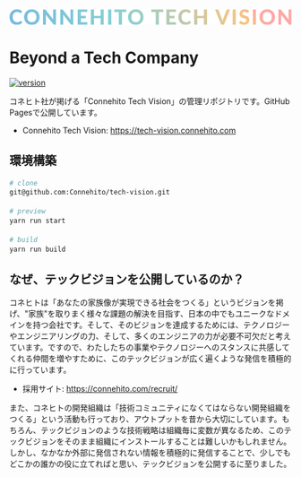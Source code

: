![Connehito Tech Vision](src/image/txt_tech.png 'Connehito Tech Vision')

# Beyond a Tech Company

[![version](https://img.shields.io/badge/version-1.0.0-blue)](https://github.com/Connehito/tech-vision/releases)

コネヒト社が掲げる「Connehito Tech Vision」の管理リポジトリです。GitHub Pagesで公開しています。

* Connehito Tech Vision: https://tech-vision.connehito.com

## 環境構築

```bash
# clone
git@github.com:Connehito/tech-vision.git

# preview
yarn run start

# build
yarn run build
```

## なぜ、テックビジョンを公開しているのか？

コネヒトは「あなたの家族像が実現できる社会をつくる」というビジョンを掲げ、"家族"を取りまく様々な課題の解決を目指す、日本の中でもユニークなドメインを持つ会社です。そして、そのビジョンを達成するためには、テクノロジーやエンジニアリングの力、そして、多くのエンジニアの力が必要不可欠だと考えています。ですので、わたしたちの事業やテクノロジーへのスタンスに共感してくれる仲間を増やすために、このテックビジョンが広く遍くような発信を積極的に行っています。

* 採用サイト: https://connehito.com/recruit/

また、コネヒトの開発組織は「技術コミュニティになくてはならない開発組織をつくる」という活動も行っており、アウトプットを昔から大切にしています。もちろん、テックビジョンのような技術戦略は組織毎に変数が異なるため、このテックビジョンをそのまま組織にインストールすることは難しいかもしれません。しかし、なかなか外部に発信されない情報を積極的に発信することで、少しでもどこかの誰かの役に立てればと思い、テックビジョンを公開するに至りました。
